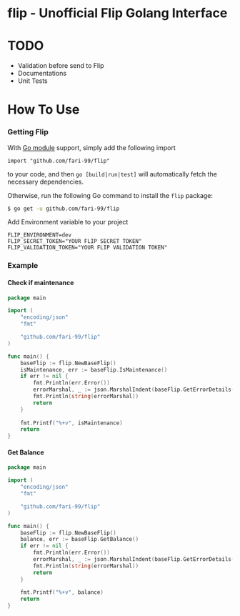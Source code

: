 # flip - Unofficial Flip Golang Interface

# TODO
- Validation before send to Flip
- Documentations
- Unit Tests

# How To Use

### Getting Flip

With [Go module](https://github.com/golang/go/wiki/Modules) support, simply add the following import

```
import "github.com/fari-99/flip"
```

to your code, and then `go [build|run|test]` will automatically fetch the necessary dependencies.

Otherwise, run the following Go command to install the `flip` package:

```sh
$ go get -u github.com/fari-99/flip
```

Add Environment variable to your project
```dotenv
FLIP_ENVIRONMENT=dev
FLIP_SECRET_TOKEN="YOUR FLIP SECRET TOKEN"
FLIP_VALIDATION_TOKEN="YOUR FLIP VALIDATION TOKEN"
```

### Example
#### Check if maintenance

```go
package main

import (
	"encoding/json"
	"fmt"

	"github.com/fari-99/flip"
)

func main() {
	baseFlip := flip.NewBaseFlip()
	isMaintenance, err := baseFlip.IsMaintenance()
	if err != nil {
		fmt.Println(err.Error())
		errorMarshal, _ := json.MarshalIndent(baseFlip.GetErrorDetails(), "", " ")
		fmt.Println(string(errorMarshal))
		return
	}
	
	fmt.Printf("%+v", isMaintenance)
	return
}
```

#### Get Balance

```go
package main

import (
	"encoding/json"
	"fmt"

	"github.com/fari-99/flip"
)

func main() {
	baseFlip := flip.NewBaseFlip()
	balance, err := baseFlip.GetBalance()
	if err != nil {
		fmt.Println(err.Error())
		errorMarshal, _ := json.MarshalIndent(baseFlip.GetErrorDetails(), "", " ")
		fmt.Println(string(errorMarshal))
		return
	}
	
	fmt.Printf("%+v", balance)
	return
}
```
